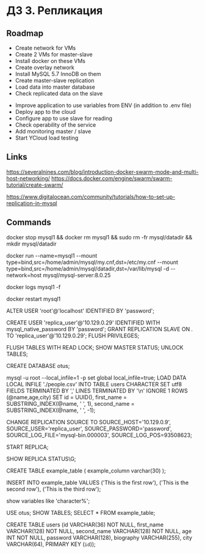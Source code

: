 # ДЗ 3. Репликация

## Roadmap

+ Create network for VMs
+ Create 2 VMs for master-slave
+ Install docker on these VMs
+ Create overlay network
+ Install MySQL 5.7 InnoDB on them
+ Create master-slave replication
+ Load data into master database
+ Check replicated data on the slave

- Improve application to use variables from ENV (in addition to .env file)
- Deploy app to the cloud
- Configure app to use slave for reading
- Check operability of the service
- Add monitoring master / slave
- Start YCloud load testing

## Links

https://severalnines.com/blog/introduction-docker-swarm-mode-and-multi-host-networking/
https://docs.docker.com/engine/swarm/swarm-tutorial/create-swarm/

https://www.digitalocean.com/community/tutorials/how-to-set-up-replication-in-mysql

## Commands

docker stop mysql1 && docker rm mysql1 && sudo rm -fr mysql/datadir && mkdir mysql/datadir

docker run --name=mysql1 --mount type=bind,src=/home/admin/mysql/my.cnf,dst=/etc/my.cnf --mount type=bind,src=/home/admin/mysql/datadir,dst=/var/lib/mysql -d --network=host mysql/mysql-server:8.0.25

docker logs mysql1 -f

docker restart mysql1

ALTER USER 'root'@'localhost' IDENTIFIED BY 'password';


CREATE USER 'replica_user'@'10.129.0.29' IDENTIFIED WITH mysql_native_password BY 'password';
GRANT REPLICATION SLAVE ON *.* TO 'replica_user'@'10.129.0.29';
FLUSH PRIVILEGES;

FLUSH TABLES WITH READ LOCK;
SHOW MASTER STATUS;
UNLOCK TABLES;

CREATE DATABASE otus;

mysql -u root --local_infile=1 -p
set global local_infile=true;
LOAD DATA LOCAL INFILE './people.csv' INTO TABLE users CHARACTER SET utf8 FIELDS TERMINATED BY ',' LINES TERMINATED BY '\n' IGNORE 1 ROWS (@name,age,city) SET id = UUID(), first_name = SUBSTRING_INDEX(@name, ' ', 1), second_name = SUBSTRING_INDEX(@name, ' ', -1);


CHANGE REPLICATION SOURCE TO
SOURCE_HOST='10.129.0.9',
SOURCE_USER='replica_user',
SOURCE_PASSWORD='password',
SOURCE_LOG_FILE='mysql-bin.000003',
SOURCE_LOG_POS=93508623;

START REPLICA;

SHOW REPLICA STATUS\G;

CREATE TABLE example_table (
example_column varchar(30)
);

INSERT INTO example_table VALUES
('This is the first row'),
('This is the second row'),
('This is the third row');

show variables like 'character%';

USE otus;
SHOW TABLES;
SELECT * FROM example_table;


CREATE TABLE users (id VARCHAR(36) NOT NULL, first_name VARCHAR(128) NOT NULL, second_name VARCHAR(128) NOT NULL, age INT NOT NULL, password VARCHAR(128), biography VARCHAR(255), city VARCHAR(64), PRIMARY KEY (`id`));